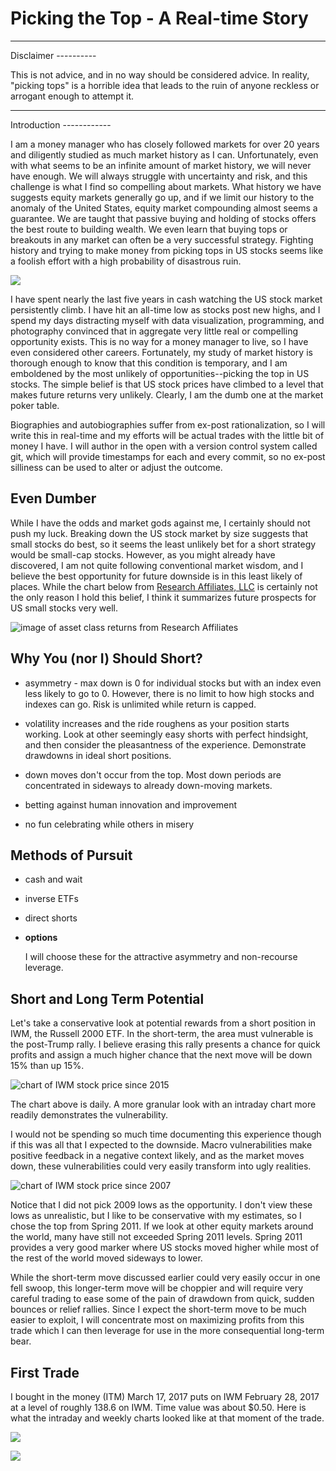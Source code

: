 Picking the Top - A Real-time Story
================

<hr/>
Disclaimer
----------

This is not advice, and in no way should be considered advice. In reality, "picking tops" is a horrible idea that leads to the ruin of anyone reckless or arrogant enough to attempt it.

<hr/>
Introduction
------------

I am a money manager who has closely followed markets for over 20 years and diligently studied as much market history as I can. Unfortunately, even with what seems to be an infinite amount of market history, we will never have enough. We will always struggle with uncertainty and risk, and this challenge is what I find so compelling about markets. What history we have suggests equity markets generally go up, and if we limit our history to the anomaly of the United States, equity market compounding almost seems a guarantee. We are taught that passive buying and holding of stocks offers the best route to building wealth. We even learn that buying tops or breakouts in any market can often be a very successful strategy. Fighting history and trying to make money from picking tops in US stocks seems like a foolish effort with a high probability of disastrous ruin.

![](index_files/figure-markdown_github/unnamed-chunk-1-1.png)

I have spent nearly the last five years in cash watching the US stock market persistently climb. I have hit an all-time low as stocks post new highs, and I spend my days distracting myself with data visualization, programming, and photography convinced that in aggregate very little real or compelling opportunity exists. This is no way for a money manager to live, so I have even considered other careers. Fortunately, my study of market history is thorough enough to know that this condition is temporary, and I am emboldened by the most unlikely of opportunities--picking the top in US stocks. The simple belief is that US stock prices have climbed to a level that makes future returns very unlikely. Clearly, I am the dumb one at the market poker table.

Biographies and autobiographies suffer from ex-post rationalization, so I will write this in real-time and my efforts will be actual trades with the little bit of money I have. I will author in the open with a version control system called git, which will provide timestamps for each and every commit, so no ex-post silliness can be used to alter or adjust the outcome.

Even Dumber
-----------

While I have the odds and market gods against me, I certainly should not push my luck. Breaking down the US stock market by size suggests that small stocks do best, so it seems the least unlikely bet for a short strategy would be small-cap stocks. However, as you might already have discovered, I am not quite following conventional market wisdom, and I believe the best opportunity for future downside is in this least likely of places. While the chart below from [Research Affiliates, LLC](https://www.researchaffiliates.com/en_us/about-us.html) is certainly not the only reason I hold this belief, I think it summarizes future prospects for US small stocks very well.

![image of asset class returns from Research Affiliates](index_files/figure-markdown_github/research_affiliates_CORE_OVERVIEW_ScatterPlot.png)

Why You (nor I) Should Short?
-----------------------------

-   asymmetry - max down is 0 for individual stocks but with an index even less likely to go to 0. However, there is no limit to how high stocks and indexes can go. Risk is unlimited while return is capped.

-   volatility increases and the ride roughens as your position starts working. Look at other seemingly easy shorts with perfect hindsight, and then consider the pleasantness of the experience. Demonstrate drawdowns in ideal short positions.

-   down moves don't occur from the top. Most down periods are concentrated in sideways to already down-moving markets.

-   betting against human innovation and improvement

-   no fun celebrating while others in misery

Methods of Pursuit
------------------

-   cash and wait

-   inverse ETFs

-   direct shorts

-   **options**

    I will choose these for the attractive asymmetry and non-recourse leverage.

Short and Long Term Potential
-----------------------------

Let's take a conservative look at potential rewards from a short position in IWM, the Russell 2000 ETF. In the short-term, the area must vulnerable is the post-Trump rally. I believe erasing this rally presents a chance for quick profits and assign a much higher chance that the next move will be down 15% than up 15%.

![chart of IWM stock price since 2015](index_files/figure-markdown_github/iwm_short_term.png)

The chart above is daily. A more granular look with an intraday chart more readily demonstrates the vulnerability.

I would not be spending so much time documenting this experience though if this was all that I expected to the downside. Macro vulnerabilities make positive feedback in a negative context likely, and as the market moves down, these vulnerabilities could very easily transform into ugly realities.

![chart of IWM stock price since 2007](index_files/figure-markdown_github/iwm_longerterm.png)

Notice that I did not pick 2009 lows as the opportunity. I don't view these lows as unrealistic, but I like to be conservative with my estimates, so I chose the top from Spring 2011. If we look at other equity markets around the world, many have still not exceeded Spring 2011 levels. Spring 2011 provides a very good marker where US stocks moved higher while most of the rest of the world moved sideways to lower.

While the short-term move discussed earlier could very easily occur in one fell swoop, this longer-term move will be choppier and will require very careful trading to ease some of the pain of drawdown from quick, sudden bounces or relief rallies. Since I expect the short-term move to be much easier to exploit, I will concentrate most on maximizing profits from this trade which I can then leverage for use in the more consequential long-term bear.

First Trade
-----------

I bought in the money (ITM) March 17, 2017 puts on IWM February 28, 2017 at a level of roughly 138.6 on IWM. Time value was about $0.50. Here is what the intraday and weekly charts looked like at that moment of the trade.

![](index_files/figure-markdown_github/iwm_first_position.png)

![](index_files/figure-markdown_github/iwm_first_position_weekly.png)
